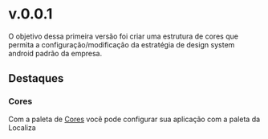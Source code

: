 # v.0.0.1

O objetivo dessa primeira versão foi criar uma estrutura de cores que permita a configuração/modificação da estratégia de design system android padrão da empresa.

## Destaques

### Cores

Com a paleta de [Cores](../features/cores.md) você pode configurar sua aplicação com a paleta da Localiza

